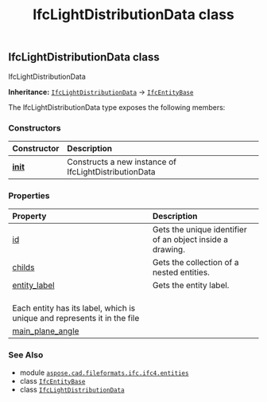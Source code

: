 ﻿---
title: IfcLightDistributionData class
second_title: Aspose.CAD for Python via .NET API References
description: 
type: docs
weight: 3400
url: /python-net/aspose.cad.fileformats.ifc.ifc4.entities/ifclightdistributiondata/
is_root: false
---

## IfcLightDistributionData class

IfcLightDistributionData



**Inheritance:** [`IfcLightDistributionData`](/cad/python-net/aspose.cad.fileformats.ifc.ifc4.entities/ifclightdistributiondata) → 
[`IfcEntityBase`](/cad/python-net/aspose.cad.fileformats.ifc/ifcentitybase)



The IfcLightDistributionData type exposes the following members:

### Constructors
| Constructor | Description |
| :- | :- |
| [__init__](/cad/python-net/aspose.cad.fileformats.ifc.ifc4.entities/ifclightdistributiondata/__init__/#) | Constructs a new instance of IfcLightDistributionData |


### Properties
| Property | Description |
| :- | :- |
| [id](/cad/python-net/aspose.cad.fileformats.ifc.ifc4.entities/ifclightdistributiondata/id) | Gets the unique identifier of an object inside a drawing. |
| [childs](/cad/python-net/aspose.cad.fileformats.ifc.ifc4.entities/ifclightdistributiondata/childs) | Gets the collection of a nested entities. |
| [entity_label](/cad/python-net/aspose.cad.fileformats.ifc.ifc4.entities/ifclightdistributiondata/entity_label) | Gets the entity label.<br/>Each entity has its label, which is unique and represents it in the file |
| [main_plane_angle](/cad/python-net/aspose.cad.fileformats.ifc.ifc4.entities/ifclightdistributiondata/main_plane_angle) |  |



### See Also
* module [`aspose.cad.fileformats.ifc.ifc4.entities`](..)
* class [`IfcEntityBase`](/cad/python-net/aspose.cad.fileformats.ifc/ifcentitybase)
* class [`IfcLightDistributionData`](/cad/python-net/aspose.cad.fileformats.ifc.ifc4.entities/ifclightdistributiondata)

